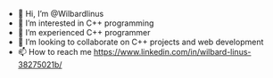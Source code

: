 - 👋 Hi, I’m @Wilbardlinus
- 👀 I’m interested in C++ programming
- 🌱 I’m experienced C++ programmer
- 💞️ I’m looking to collaborate on C++ projects and web development
- 📫 How to reach me https://www.linkedin.com/in/wilbard-linus-38275021b/

<!---
Jacklinus/Jacklinus is a ✨ special ✨ repository because its `README.md` (this file) appears on your GitHub profile.
You can click the Preview link to take a look at your changes.
--->
